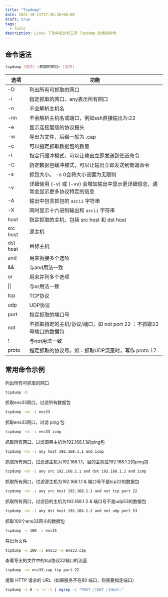 ```yaml
---
title: "Tcpdump"
date: 2021-10-11T17:30:36+08:00
draft: true
tags:
  - Tools
description: Linux 下软件包分析工具 Tcpdump 的常用命令
---
```






## 命令语法

```bash
tcpdump [选项] <抓取的网口> [选项]
```



| 选项     | 功能                                                         |
| -------- | ------------------------------------------------------------ |
| -D       | 列出所有可抓取的网口                                         |
| -i       | 指定抓取的网口，any表示所有网口                              |
| -n       | 不会解析主机名                                               |
| -nn      | 不会解析主机名或端口，例如ssh直接输出为:22                   |
| -e       | 显示连接层级的协议报头                                       |
| -w       | 导出为文件，后缀一般为 .cap                                  |
| -c       | 可以指定抓取数据包的数量                                     |
| -l       | 指定行缓冲模式，可以让输出立即发送到管道命令                 |
| -C       | 指定数据包缓冲模式，可以让输出立即发送到管道命令             |
| -s       | 抓包大小。 -s 0会将大小设置为无限制                          |
| -v       | 详细使用 (-v) 或 (-vv) 会增加输出中显示更详细信息，通常会显示更多协议特定的信息 |
| -A       | 输出中包含抓包的 `ascii` 字符串                              |
| -X       | 同时显示十六进制输出和 `ascii` 字符串                        |
| host     | 指定抓取的主机，包括 src host 和 dst host                    |
| src host | 源主机                                                       |
| dst host | 目标主机                                                     |
| and      | 用来衔接多个选项                                             |
| &&       | 与and用法一致                                                |
| or       | 用来并列多个选项                                             |
| \|\|     | 与or用法一致                                                 |
| tcp      | TCP协议                                                      |
| udp      | UDP协议                                                      |
| port     | 指定抓取的端口号                                             |
| not      | 不抓取指定的主机/协议/端口，如 not port 22 ：不抓取22号端口的数据包 |
| !        | 与not用法一致                                                |
| proto    | 指定抓取的协议号，如：抓取UDP流量时，写作 proto 17           |



## 常用命令示例

列出所有可抓取的网口

```bash
tcpdump -D
```

  

抓取ens33网口，过滤所有数据包

```bash
tcpdump -nn -i ens33    
```

  

抓取ens33网口，过滤 ping 包

```bash
tcpdump -nn -i ens33 icmp
```



抓取所有网口，过滤源目主机为192.168.1.1的ping包

```bash
tcpdump -nn -i any host 192.168.1.1 and icmp
```



抓取所有网口，过滤源主机为192.168.1.1，目的主机位192.168.1.2的ping包

```bash
tcpdump -nn -i any src 192.168.1.1 and dst 192.168.1.2 and icmp
```



抓取所有网口，过滤源主机为192.168.1.1 & 端口号不是tcp22的数据包

```bash
tcpdump -nn -i any src host 192.168.1.1 and not tcp port 22
```

  

抓取所有网口，过滤目的主机为192.168.1.2 & 端口号不是udp53的数据包

```bash
tcpdump -nn -i any dst host 192.168.1.2 and not udp port 53
```

  

抓取100个ens33网卡的数据包

```bash
tcpdump -c 100 -i ens33
```

  

导出为文件

```bash
tcpdump -c 100 -i ens33 -w ens33.cap
```



查看导出的文件中的tcp协议22端口的流量

```bash
tcpdump -nr ens33.cap tcp port 22
```



提取 HTTP 请求的 URL（如果服务不在80 端口，则需要指定端口）

```bash
tcpdump -s 0 -v -n -l | egrep -i "POST /|GET /|Host:"
```
